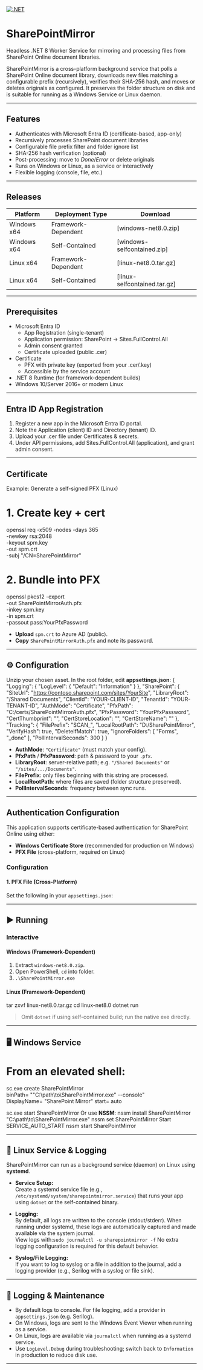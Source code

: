 [![.NET](https://github.com/hashara256/SharePointMirror/actions/workflows/dotnet.yml/badge.svg)](https://github.com/hashara256/SharePointMirror/actions/workflows/dotnet.yml)

# SharePointMirror

Headless .NET 8 Worker Service for mirroring and processing files from SharePoint Online document libraries.

SharePointMirror is a cross-platform background service that polls a SharePoint Online document library, downloads new files matching a configurable prefix (recursively), verifies their SHA-256 hash, and moves or deletes originals as configured. It preserves the folder structure on disk and is suitable for running as a Windows Service or Linux daemon.

---

## Features

- Authenticates with Microsoft Entra ID (certificate-based, app-only)
- Recursively processes SharePoint document libraries
- Configurable file prefix filter and folder ignore list
- SHA-256 hash verification (optional)
- Post-processing: move to _Done_/_Error_ or delete originals
- Runs on Windows or Linux, as a service or interactively
- Flexible logging (console, file, etc.)

---

## Releases

| Platform       | Deployment Type       | Download                     |
| -------------- | --------------------- | ---------------------------- |
| Windows x64    | Framework-Dependent   | [windows-net8.0.zip]         |
| Windows x64    | Self-Contained        | [windows-selfcontained.zip]  |
| Linux x64      | Framework-Dependent   | [linux-net8.0.tar.gz]        |
| Linux x64      | Self-Contained        | [linux-selfcontained.tar.gz] |

---

## Prerequisites

- Microsoft Entra ID
  - App Registration (single-tenant)
  - Application permission: SharePoint → Sites.FullControl.All
  - Admin consent granted
  - Certificate uploaded (public .cer)
- Certificate
  - PFX with private key (exported from your .cer/.key)
  - Accessible by the service account
- .NET 8 Runtime (for framework-dependent builds)
- Windows 10/Server 2016+ or modern Linux

---

## Entra ID App Registration

1. Register a new app in the Microsoft Entra ID portal.
2. Note the Application (client) ID and Directory (tenant) ID.
3. Upload your .cer file under Certificates & secrets.
4. Under API permissions, add Sites.FullControl.All (application), and grant admin consent.

---

## Certificate

Example: Generate a self-signed PFX (Linux)
# 1. Create key + cert
openssl req -x509 -nodes -days 365 \
  -newkey rsa:2048 \
  -keyout spm.key \
  -out spm.crt \
  -subj "/CN=SharePointMirror"

# 2. Bundle into PFX
openssl pkcs12 -export \
  -out SharePointMirrorAuth.pfx \
  -inkey spm.key \
  -in spm.crt \
  -passout pass:YourPfxPassword
* **Upload** `spm.crt` to Azure AD (public).
* **Copy** `SharePointMirrorAuth.pfx` and note its password.

---

## ⚙️ Configuration

Unzip your chosen asset. In the root folder, edit **appsettings.json**:
{
  "Logging": {
    "LogLevel": { "Default": "Information" }
  },
  "SharePoint": {
    "SiteUrl":     "https://contoso.sharepoint.com/sites/YourSite",
    "LibraryRoot": "/Shared Documents",
    "ClientId":    "YOUR-CLIENT-ID",
    "TenantId":    "YOUR-TENANT-ID",
    "AuthMode":    "Certificate",
    "PfxPath":     "C:/certs/SharePointMirrorAuth.pfx",
    "PfxPassword": "YourPfxPassword",
    "CertThumbprint": "",
    "CertStoreLocation": "",
    "CertStoreName":  ""
  },
  "Tracking": {
    "FilePrefix":          "SCAN_",
    "LocalRootPath":       "D:/SharePointMirror",
    "VerifyHash":          true,
    "DeleteIfMatch":       true,
    "IgnoreFolders":       [ "Forms", "_done" ],
    "PollIntervalSeconds": 300
  }
}
* **AuthMode**: `"Certificate"` (must match your config).
* **PfxPath** / **PfxPassword**: path & password to your `.pfx`.
* **LibraryRoot**: server-relative path; e.g. `"/Shared Documents"` or `"/sites/.../Documents"`.
* **FilePrefix**: only files beginning with this string are processed.
* **LocalRootPath**: where files are saved (folder structure preserved).
* **PollIntervalSeconds**: frequency between sync runs.

---

## Authentication Configuration

This application supports certificate-based authentication for SharePoint Online using either:

- **Windows Certificate Store** (recommended for production on Windows)
- **PFX File** (cross-platform, required on Linux)

### Configuration

#### 1. PFX File (Cross-Platform)

Set the following in your `appsettings.json`:

---

## ▶️ Running

### Interactive

#### Windows (Framework-Dependent)

1. Extract `windows-net8.0.zip`.
2. Open PowerShell, `cd` into folder.
3. `.\SharePointMirror.exe`

#### Linux (Framework-Dependent)
tar zxvf linux-net8.0.tar.gz
cd linux-net8.0
dotnet run
> Omit `dotnet` if using self-contained build; run the native exe directly.

---

## 🖥️ Windows Service

# From an elevated shell:
sc.exe create SharePointMirror \
  binPath= "\"C:\path\to\SharePointMirror.exe\" --console" \
  DisplayName= "SharePoint Mirror" start= auto

sc.exe start SharePointMirror
Or use **NSSM**:
nssm install SharePointMirror "C:\path\to\SharePointMirror.exe"
nssm set SharePointMirror Start SERVICE_AUTO_START
nssm start SharePointMirror

---

## 🐧 Linux Service & Logging

SharePointMirror can run as a background service (daemon) on Linux using **systemd**.

- **Service Setup:**  
  Create a systemd service file (e.g., `/etc/systemd/system/sharepointmirror.service`) that runs your app using `dotnet` or the self-contained binary.

- **Logging:**  
  By default, all logs are written to the console (stdout/stderr). When running under systemd, these logs are automatically captured and made available via the system journal.  
  View logs with:`sudo journalctl -u sharepointmirror -f`
No extra logging configuration is required for this default behavior.

- **Syslog/File Logging:**  
  If you want to log to syslog or a file in addition to the journal, add a logging provider (e.g., Serilog with a syslog or file sink).

---

## 📖 Logging & Maintenance

* By default logs to console. For file logging, add a provider in `appsettings.json` (e.g. Serilog).
* On Windows, logs are sent to the Windows Event Viewer when running as a service.
* On Linux, logs are available via `journalctl` when running as a systemd service.
* Use `LogLevel.Debug` during troubleshooting; switch back to `Information` in production to reduce disk use.

---
